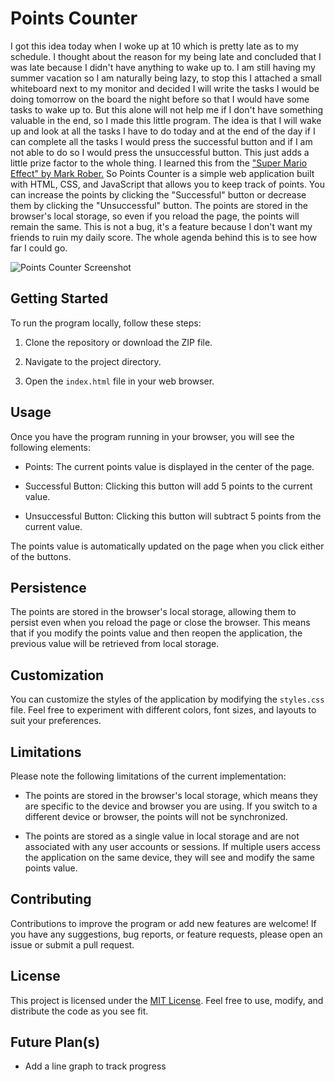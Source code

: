 # Points Counter

I got this idea today when I woke up at 10 which is pretty late as to my schedule. I thought about the reason for my being late and concluded that I was late because I didn't have anything to wake up to. I am still having my summer vacation so I am naturally being lazy, to stop this I attached a small whiteboard next to my monitor and decided I will write the tasks I would be doing tomorrow on the board the night before so that I would have some tasks to wake up to. But this alone will not help me if I don't have something valuable in the end, so I made this little program. The idea is that I will wake up and look at all the tasks I have to do today and at the end of the day if I can complete all the tasks I would press the successful button and if I am not able to do so I would press the unsuccessful button. This just adds a little prize factor to the whole thing. I learned this from the ["Super Mario Effect" by Mark Rober.](https://www.youtube.com/watch?v=9vJRopau0g0) So Points Counter is a simple web application built with HTML, CSS, and JavaScript that allows you to keep track of points. You can increase the points by clicking the "Successful" button or decrease them by clicking the "Unsuccessful" button. The points are stored in the browser's local storage, so even if you reload the page, the points will remain the same. This is not a bug, it's a feature because I don't want my friends to ruin my daily score. The whole agenda behind this is to see how far I could go.

![Points Counter Screenshot](https://i.imgur.com/RPcMX6L.png)

## Getting Started

To run the program locally, follow these steps:

1.  Clone the repository or download the ZIP file.
    
2.  Navigate to the project directory.
    
3.  Open the `index.html` file in your web browser.
    

## Usage

Once you have the program running in your browser, you will see the following elements:

-   Points: The current points value is displayed in the center of the page.
    
-   Successful Button: Clicking this button will add 5 points to the current value.
    
-   Unsuccessful Button: Clicking this button will subtract 5 points from the current value.
    

The points value is automatically updated on the page when you click either of the buttons.

## Persistence

The points are stored in the browser's local storage, allowing them to persist even when you reload the page or close the browser. This means that if you modify the points value and then reopen the application, the previous value will be retrieved from local storage.

## Customization

You can customize the styles of the application by modifying the `styles.css` file. Feel free to experiment with different colors, font sizes, and layouts to suit your preferences.

## Limitations

Please note the following limitations of the current implementation:

-   The points are stored in the browser's local storage, which means they are specific to the device and browser you are using. If you switch to a different device or browser, the points will not be synchronized.
    
-   The points are stored as a single value in local storage and are not associated with any user accounts or sessions. If multiple users access the application on the same device, they will see and modify the same points value.
    

## Contributing

Contributions to improve the program or add new features are welcome! If you have any suggestions, bug reports, or feature requests, please open an issue or submit a pull request.

## License

This project is licensed under the [MIT License](https://github.com/cdkw2/points-counter/blob/main/LICENSE). Feel free to use, modify, and distribute the code as you see fit.

## Future Plan(s)

- Add a line graph to track progress
